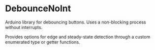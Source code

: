 # DebounceNoInt

Arduino library for debouncing buttons. Uses a non-blocking process without interrupts.

Provides options for edge and steady-state detection through a custom enumerated type or getter functions.
